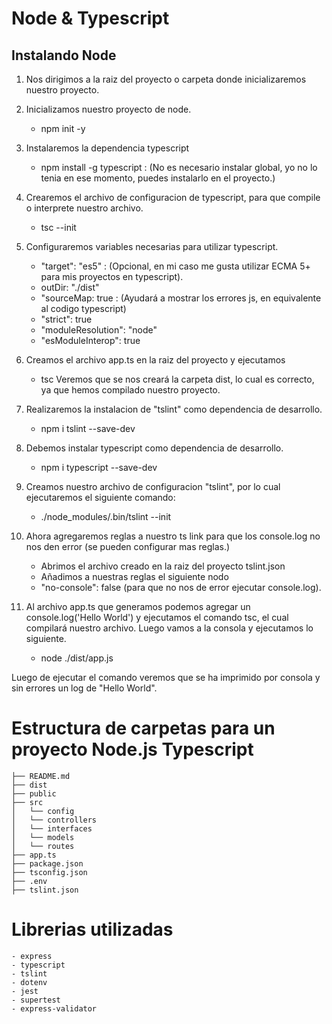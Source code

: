 # Node & Typescript

## Instalando Node

1. Nos dirigimos a la raiz del proyecto o carpeta donde inicializaremos nuestro proyecto.

2. Inicializamos nuestro proyecto de node.
    - npm init -y

3. Instalaremos la dependencia typescript
    - npm install -g typescript : (No es necesario instalar global, yo no lo tenia en ese momento, puedes instalarlo en el proyecto.)

4. Crearemos el archivo de configuracion de typescript, para que compile o interprete nuestro archivo.
    - tsc --init

5. Configuraremos variables necesarias para utilizar typescript.
    - "target": "es5" : (Opcional, en mi caso me gusta utilizar ECMA 5+ para mis proyectos en typescript).
    - outDir: "./dist"
    - "sourceMap: true : (Ayudará a mostrar los errores js, en equivalente al codigo typescript)
    - "strict": true
    - "moduleResolution": "node"
    - "esModuleInterop": true

6. Creamos el archivo app.ts en la raiz del proyecto y ejecutamos
    -   tsc
    Veremos que se nos creará la carpeta dist, lo cual es correcto, ya que hemos compilado nuestro proyecto.

7. Realizaremos la instalacion de "tslint" como dependencia de desarrollo.
    - npm i tslint --save-dev

8. Debemos instalar typescript como dependencia de desarrollo.
    -   npm i typescript --save-dev

9. Creamos nuestro archivo de configuracion "tslint", por lo cual ejecutaremos el siguiente comando:
    - ./node_modules/.bin/tslint --init

10. Ahora agregaremos reglas a nuestro ts link para que los console.log no nos den error (se pueden configurar mas reglas.)
    -   Abrimos el archivo creado en la raiz del proyecto tslint.json
    -   Añadimos a nuestras reglas el siguiente nodo
    - "no-console": false (para que no nos de error ejecutar console.log).

11. Al archivo app.ts que generamos podemos agregar un console.log('Hello World') y ejecutamos el comando tsc, el cual compilará nuestro archivo.
Luego vamos a la consola y ejecutamos lo siguiente.

    -   node ./dist/app.js

Luego de ejecutar el comando veremos que se ha imprimido por consola y sin errores un log de "Hello World".



# Estructura de carpetas para un proyecto Node.js Typescript
    ├── README.md
    ├── dist
    ├── public
    ├── src
    │   └── config
    │   └── controllers
    │   └── interfaces
    │   └── models
    │   └── routes
    ├── app.ts
    ├── package.json
    ├── tsconfig.json
    ├── .env
    ├── tslint.json

# Librerias utilizadas
    - express
    - typescript
    - tslint
    - dotenv
    - jest
    - supertest
    - express-validator
